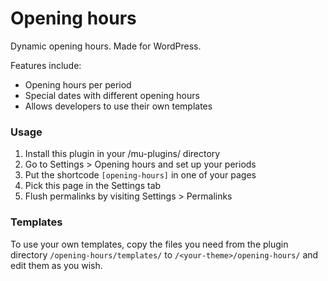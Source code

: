 Opening hours
=============

Dynamic opening hours. Made for WordPress.

Features include:
- Opening hours per period
- Special dates with different opening hours
- Allows developers to use their own templates

### Usage

1. Install this plugin in your /mu-plugins/ directory
2. Go to Settings > Opening hours and set up your periods
3. Put the shortcode `[opening-hours]` in one of your pages
4. Pick this page in the Settings tab
5. Flush permalinks by visiting Settings > Permalinks

### Templates

To use your own templates, copy the files you need from the plugin directory `/opening-hours/templates/` to `/<your-theme>/opening-hours/` and edit them as you wish.
